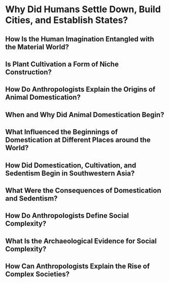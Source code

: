 # Why Did Humans Settle Down, Build Cities, and Establish States?

## How Is the Human Imagination Entangled with the Material World? 
## Is Plant Cultivation a Form of Niche Construction?
## How Do Anthropologists Explain the Origins of Animal Domestication?
## When and Why Did Animal Domestication Begin?
## What Influenced the Beginnings of Domestication at Different Places around the World?
## How Did Domestication, Cultivation, and Sedentism Begin in Southwestern Asia?
## What Were the Consequences of Domestication and Sedentism?
## How Do Anthropologists Define Social Complexity?
## What Is the Archaeological Evidence for Social Complexity?
## How Can Anthropologists Explain the Rise of Complex Societies?